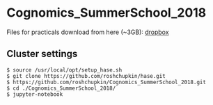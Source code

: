 # Cognomics_SummerSchool_2018

Files for practicals download from here (~3GB): [dropbox](https://www.dropbox.com/sh/iwnpbcaqwfjd1nz/AACDvV0XFxEC2acMqznWKq88a?dl=0)


## Cluster settings 
```
$ source /usr/local/opt/setup_hase.sh
$ git clone https://github.com/roshchupkin/hase.git 
$ https://github.com/roshchupkin/Cognomics_SummerSchool_2018.git
$ cd ./Cognomics_SummerSchool_2018/
$ jupyter-notebook 
```
